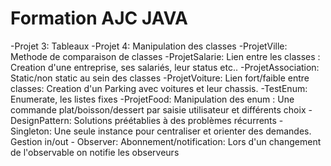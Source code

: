 Formation AJC JAVA
=====================

-Projet 3: Tableaux
-Projet 4: Manipulation des classes
-ProjetVille: Methode de comparaison de classes
-ProjetSalarie: Lien entre les classes : Creation d'une entreprise, ses salariés, leur status etc..
-ProjetAssociation: Static/non static au sein des classes
-ProjetVoiture: Lien fort/faible entre classes: Creation d'un Parking avec voitures et leur chassis.
-TestEnum: Enumerate, les listes fixes
-ProjetFood: Manipulation des enum : Une commande plat/boisson/dessert par saisie utilisateur et différents choix
-DesignPattern: Solutions préétablies à des problèmes récurrents
	- Singleton: Une seule instance pour centraliser et orienter des demandes. Gestion in/out 
	- Observer: Abonnement/notification: Lors d'un changement de l'observable on notifie les observeurs

